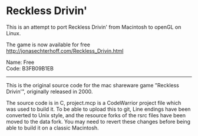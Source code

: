 # Reckless Drivin'

This is an attempt to port Reckless Drivin' from Macintosh to openGL on Linux.

The game is now available for free http://jonasechterhoff.com/Reckless_Drivin.html

Name: Free<br>
Code: B3FB09B1EB

---

This is the original source code for the mac shareware game "Reckless Drivin'", originally released in 2000.

The source code is in C, project.mcp is a CodeWarrior project file which was used to build it. To be able to upload this to git, Line endings have been converted to Unix style, and the resource forks of the rsrc files have been moved to the data fork. You may need to revert these changes before being able to build it on a classic Macintosh.
